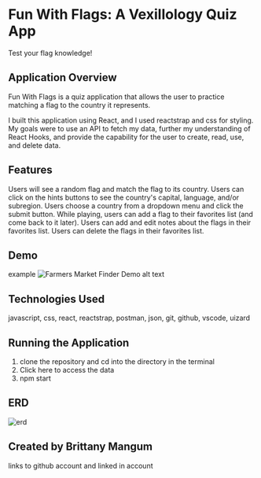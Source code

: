 # Fun With Flags: A Vexillology Quiz App

Test your flag knowledge!

## Application Overview

Fun With Flags is a quiz application that allows the user to practice matching a flag to the country it represents. 

I built this application using React, and I used reactstrap and css for styling. My goals were to use an API to fetch my data, further my understanding of React Hooks, and provide the capability for the user to create, read, use, and delete data. 

## Features

Users will see a random flag and match the flag to its country. 
Users can click on the hints buttons to see the country's capital, language, and/or subregion. 
Users choose a country from a dropdown menu and click the submit button.
While playing, users can add a flag to their favorites list (and come back to it later).
Users can add and edit notes about the flags in their favorites list.
Users can delete the flags in their favorites list.

## Demo
example ![Farmers Market Finder Demo alt text](demo/demo.gif)


## Technologies Used

javascript, css, react, reactstrap, postman, json, git, github, vscode, uizard

## Running the Application

1. clone the repository and cd into the directory in the terminal
2. Click here to access the data
3. npm start

## ERD
![erd](https://user-images.githubusercontent.com/103229067/182932285-140fbd3b-5e27-4522-bdde-fd315c9901cd.png)


## Created by Brittany Mangum
links to github account and linked in account



